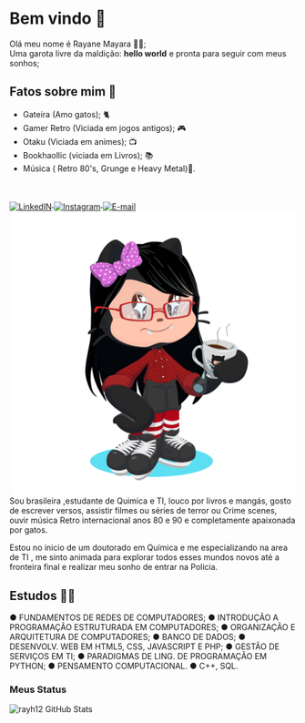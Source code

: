 # Bem vindo 👋
Olá meu nome é Rayane Mayara  👩🏻;
</br>
Uma garota livre da maldição: **hello world** e pronta para seguir com meus sonhos;
</br>

## Fatos sobre mim 💭
- Gateira (Amo gatos); 🐈‍
- Gamer Retro (Viciada em jogos antigos); 🎮
- Otaku (Viciada em animes); 📺
- Bookhaollic (viciada em Livros); 📚
- Música ( Retro 80's, Grunge e Heavy Metal)🤘.

</br>
<p align="left">
<a target="_blank" href="https://www.linkedin.com/in/rayane-mayara/">
  <img align="middle" alt="LinkedIN" width="38px" src="https://image.flaticon.com/icons/svg/1384/1384014.svg" />
</a>

<a target="_blank" href="https://www.instagram.com/_raymayara_/r">
  <img align="middle" alt="Instagram" width="38px" src="https://image.flaticon.com/icons/svg/1384/1384015.svg" />
</a>

<a target="_blank" href="mailto:rayanepcte@gmail.com">
  <img align="middle" alt="E-mail" width="38px" src="https://image.flaticon.com/icons/svg/95/95627.svg" /><br>
</a>
  
<img align="right" alt="my octocat" width="500px" src="oticatRayane.png" />
</p>

Sou brasileira ,estudante de Quimica e TI, louco por livros e mangás, gosto de escrever versos, assistir filmes ou séries de terror ou Crime scenes, ouvir música Retro internacional anos 80 e 90 e completamente apaixonada por gatos.

Estou no inicio de um doutorado em Química e me especializando na area de TI , me sinto animada para explorar todos esses mundos novos até a fronteira final e realizar meu sonho de entrar na Policia.  


## Estudos 👨‍🎓
● FUNDAMENTOS DE REDES DE COMPUTADORES;
● INTRODUÇÃO A PROGRAMAÇÃO ESTRUTURADA EM COMPUTADORES;
● ORGANIZAÇÃO E ARQUITETURA DE COMPUTADORES;
● BANCO DE DADOS;
● DESENVOLV. WEB EM HTML5, CSS, JAVASCRIPT E PHP;
● GESTÃO DE SERVIÇOS EM TI;
● PARADIGMAS DE LING. DE PROGRAMAÇÃO EM PYTHON;
● PENSAMENTO COMPUTACIONAL.
● C++, SQL.



### Meus Status

<img  align="left" src="https://github-readme-stats.vercel.app/api?username=rayh12&&show_icons=true&title_color=fff&icon_color=79ff97&text_color=9f9f9f&bg_color=151515" alt="rayh12 GitHub Stats" />
